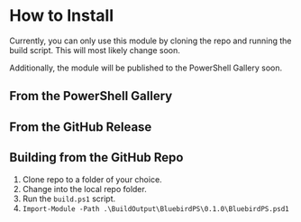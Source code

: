 # How to Install

Currently, you can only use this module by cloning the repo and running the build script.
This will most likely change soon.

Additionally, the module will be published to the PowerShell Gallery soon.

## From the PowerShell Gallery

## From the GitHub Release

## Building from the GitHub Repo

1. Clone repo to a folder of your choice.
2. Change into the local repo folder.
3. Run the `build.ps1` script.
4. `Import-Module -Path .\BuildOutput\BluebirdPS\0.1.0\BluebirdPS.psd1`

